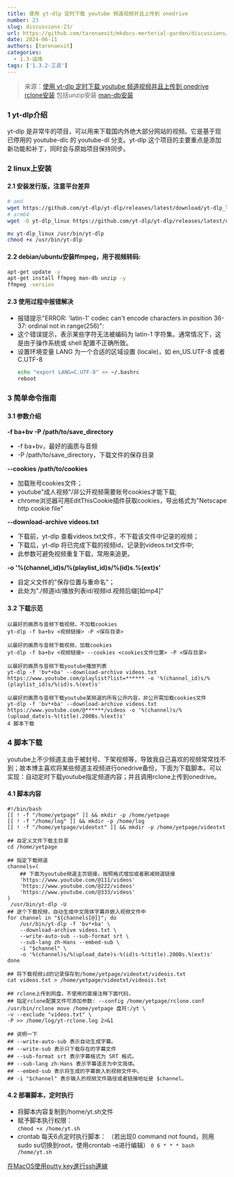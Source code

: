 ```yaml
---
title: 使用 yt-dlp 定时下载 youtube 频道视频并且上传到 onedrive
number: 23
slug: discussions-23/
url: https://github.com/tarenaexit/mkdocs-merterial-garden/discussions/23
date: 2024-06-11
authors: [tarenaexit]
categories: 
  - 1.3-运维
tags: ['1.3.2-工具']
---
```


> 来源：[使用 yt-dlp 定时下载 youtube 频道视频并且上传到 onedrive](https://www.yetpage.com/archives/229)
> [rclone安装](https://rclone.org/install/) 包括unzip安装
> [man-db安装](https://linux.cn/article-16270-1.html)

### 1 yt-dlp介绍

yt-dlp 是非常牛的项目，可以用来下载国内外绝大部分网站的视频。它是基于现已停用的 youtube-dlc 的 youtube-dl 分支。yt-dlp 这个项目的主要重点是添加新功能和补丁，同时会与原始项目保持同步。

### 2 linux上安装

#### 2.1 安装发行版，注意平台差异

``` bash
# amd 
wget https://github.com/yt-dlp/yt-dlp/releases/latest/download/yt-dlp_linux
# arm64
wget -O yt-dlp_linux https://github.com/yt-dlp/yt-dlp/releases/latest/download/yt-dlp_linux_aarch64

mv yt-dlp_linux /usr/bin/yt-dlp
chmod +x /usr/bin/yt-dlp
```

#### 2.2 debian/ubuntu安装ffmpeg，用于视频转码:

```bash
apt-get update -y
apt-get install ffmpeg man-db unzip -y
ffmpeg -version
```

#### 2.3 使用过程中报错解决

* 报错提示"ERROR: 'latin-1' codec can't encode characters in position 36-37: ordinal not in range\(256\)":
* 这个错误提示，表示某些字符无法被编码为 latin-1 字符集。通常情况下，这是由于操作系统或 shell 配置不正确所致。
* 设置环境变量 LANG 为一个合适的区域设置 \(locale\)，如 en\_US.UTF-8 或者 C.UTF-8
  ```bash
  echo "export LANG=C.UTF-8" >> ~/.bashrc
  reboot
  ```

### 3 简单命令指南

#### 3.1 参数介绍

**\-f ba+bv \-P /path/to/save\_directory**

* \-f ba+bv，最好的画质与音频
* \-P /path/to/save\_directory，下载文件的保存目录

**\--cookies /path/to/cookies**

* 加载账号cookies文件；
* youtube"成人视频"/非公开视频需要账号cookies才能下载;
* chrome浏览器可用EditThisCookie插件获取cookies，导出格式为"Netscape http cookie file"

**\--download-archive videos.txt**

* 下载前，yt-dlp 查看videos.txt文件，不下载该文件中记录的视频；
* 下载后，yt-dlp 将已完成下载的视频id，记录到videos.txt文件中;
* 此参数可避免视频重复下载，常用来追更。

**\-o '\%\(channel\_id\)s/\%\(playlist\_id\)s/\%\(id\)s.\%\(ext\)s'**

* 自定义文件的"保存位置与重命名"；
* 此处为"./频道id/播放列表id/视频id.视频后缀\[如mp4\]"

#### 3.2 下载示范

```
以最好的画质与音频下载视频，不加载cookies
yt-dlp -f ba+bv <视频链接> -P <保存目录>
 
以最好的画质与音频下载视频，加载cookies
yt-dlp -f ba+bv <视频链接> --cookies <cookies文件位置> -P <保存目录>
 
以最好的画质与音频下载youtube播放列表
yt-dlp -f 'bv*+ba' --download-archive videos.txt  https://www.youtube.com/playlist?list=****** -o '%(channel_id)s/%(playlist_id)s/%(id)s.%(ext)s'
 
以最好的画质与音频下载youtube某频道的所有公开内容，非公开需加载cookies文件
yt-dlp -f 'bv*+ba' --download-archive videos.txt https://www.youtube.com/@******/videos -o '%(channel)s/%(upload_date)s-%(title).200Bs.%(ext)s'
4 脚本下载
```

### 4 脚本下载

youtube上不少频道主由于被封号、下架视频等，导致我自己喜欢的视频常常找不到；故本博主喜欢将某些频道主视频进行onedrive备份，下面为下载脚本。可以实现：自动定时下载youtube指定频道内容；并且调用rclone上传到onedrive。

#### 4.1 脚本内容

```
#!/bin/bash
[[ ! -f "/home/yetpage" ]] && mkdir -p /home/yetpage
[[ ! -f "/home/log" ]] && mkdir -p /home/log
[[ ! -f "/home/yetpage/videotxt" ]] && mkdir -p /home/yetpage/videotxt
 
## 自定义文件下载主目录
cd /home/yetpage
 
## 指定下载频道
channels=(
    ## 下面为youtube频道主页链接，按照格式增加或者删减频道链接
    'https://www.youtube.com/@111/videos'
    'https://www.youtube.com/@222/videos'
    'https://www.youtube.com/@333/videos'
)
 /usr/bin/yt-dlp -U
## 逐个下载视频，自动生成中文简体字幕并嵌入视频文件中
for channel in "${channels[@]}"; do
    /usr/bin/yt-dlp -f 'bv*+ba' \
    --download-archive videos.txt \
    --write-auto-sub --sub-format srt \
    --sub-lang zh-Hans --embed-sub \
    -i "$channel" \
    -o '%(channel)s/%(upload_date)s-%(id)s-%(title).200Bs.%(ext)s'
done
 
## 将下载视频id的记录保存到/home/yetpage/videotxt/videois.txt
cat videos.txt > /home/yetpage/videotxt/videois.txt
 
## rclone上传到网盘，不使用的直接注释下面代码，
## 指定rclone配置文件可添加参数: --config /home/yetpage/rclone.conf
/usr/bin/rclone move /home/yetpage 盘符:/yt \
-v --exclude "videos.txt" \
-P >> /home/log/yt-rclone.log 2>&1
 
## 说明一下
## --write-auto-sub 表示自动生成字幕。
## --write-sub 表示只下载存在的字幕文件
## --sub-format srt 表示字幕格式为 SRT 格式。
## --sub-lang zh-Hans 表示字幕语言为中文简体。
## --embed-sub 表示将生成的字幕嵌入到视频文件中。
## -i "$channel" 表示输入的视频文件路径或者链接地址是 $channel。
```

#### 4.2 部署脚本，定时执行

* 将脚本内容复制到/home/yt.sh文件
* 赋予脚本执行权限：  
  `chmod +x /home/yt.sh`
* crontab 每天6点定时执行脚本：  （若出现0 command not found，则用sudo su切换到root，使用crontab -e进行编辑）
  `0 6 * * * bash /home/yt.sh`

[在MacOS使用putty key進行ssh連線](https://easonchang.com/posts/using-ssh-with-putty-key-on-macos)

<script src="https://giscus.app/client.js"
	data-repo="tarenaexit/mkdocs-merterial-garden"
	data-repo-id="RR_kgDOL4wNPw"
	data-mapping="number"
	data-term="23"
	data-reactions-enabled="1"
	data-emit-metadata="0"
	data-input-position="bottom"
	data-theme="light"
	data-lang="zh-CN"
	crossorigin="anonymous"
	async>
</script>
